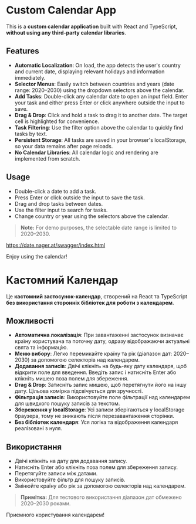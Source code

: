 # Custom Calendar App

This is a **custom calendar application** built with React and TypeScript, **without using any third-party calendar libraries**.

## Features

- **Automatic Localization**: On load, the app detects the user's country and current date, displaying relevant holidays and information immediately.
- **Selector Menus**: Easily switch between countries and years (date range: 2020–2030) using the dropdown selectors above the calendar.
- **Add Tasks**: Double-click any calendar date to open an input field. Enter your task and either press Enter or click anywhere outside the input to save.
- **Drag & Drop**: Click and hold a task to drag it to another date. The target cell is highlighted for convenience.
- **Task Filtering**: Use the filter option above the calendar to quickly find tasks by text.
- **Persistent Storage**: All tasks are saved in your browser's localStorage, so your data remains after page reloads.
- **No Calendar Libraries**: All calendar logic and rendering are implemented from scratch.

## Usage

- Double-click a date to add a task.
- Press Enter or click outside the input to save the task.
- Drag and drop tasks between dates.
- Use the filter input to search for tasks.
- Change country or year using the selectors above the calendar.

> **Note:** For demo purposes, the selectable date range is limited to 2020–2030.

https://date.nager.at/swagger/index.html

Enjoy using the calendar!

# Кастомний Календар

Це **кастомний застосунок-календар**, створений на React та TypeScript **без використання сторонніх бібліотек для роботи з календарем**.

## Можливості

- **Автоматична локалізація**: При завантаженні застосунок визначає країну користувача та поточну дату, одразу відображаючи актуальні свята та інформацію.
- **Меню вибору**: Легко перемикайте країну та рік (діапазон дат: 2020–2030) за допомогою селекторів над календарем.
- **Додавання записів**: Двічі клікніть на будь-яку дату календаря, щоб відкрити поле для введення. Введіть запис і натисніть Enter або клікніть мишею поза полем для збереження.
- **Drag & Drop**: Затисніть запис мишею, щоб перетягнути його на іншу дату. Цільова комірка підсвічується для зручності.
- **Фільтрація записів**: Використовуйте поле фільтрації над календарем для швидкого пошуку записів за текстом.
- **Збереження у localStorage**: Усі записи зберігаються у localStorage браузера, тому не зникають після перезавантаження сторінки.
- **Без бібліотек календаря**: Уся логіка та відображення календаря реалізовані з нуля.

## Використання

- Двічі клікніть на дату для додавання запису.
- Натисніть Enter або клікніть поза полем для збереження запису.
- Перетягуйте записи між датами.
- Використовуйте фільтр для пошуку записів.
- Змінюйте країну або рік за допомогою селекторів над календарем.

> **Примітка:** Для тестового використання діапазон дат обмежено 2020–2030 роками.

Приємного користування календарем!
